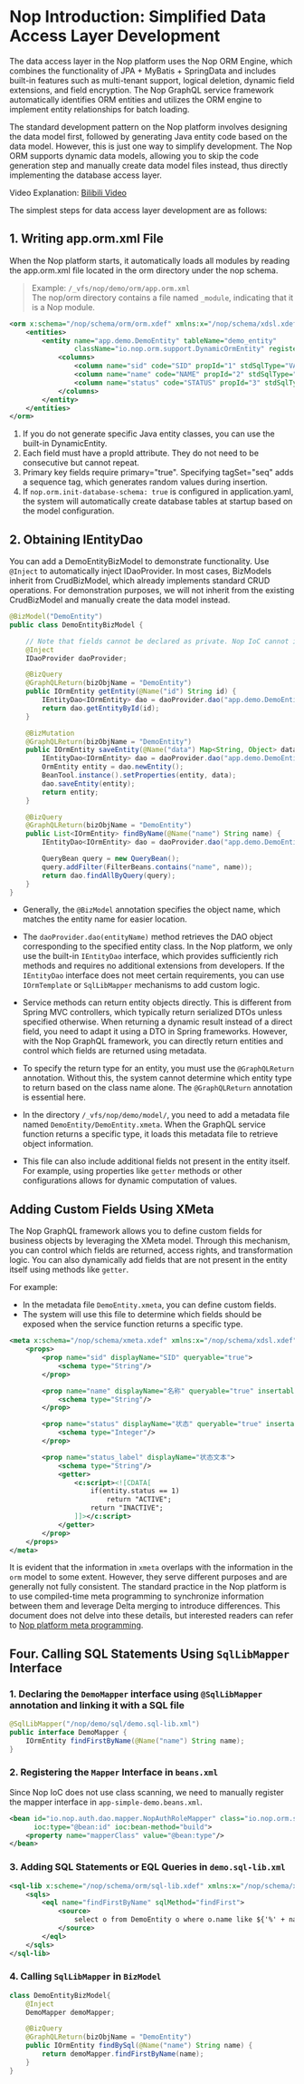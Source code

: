# Nop Introduction: Simplified Data Access Layer Development

The data access layer in the Nop platform uses the Nop ORM Engine, which combines the functionality of JPA + MyBatis + SpringData and includes built-in features such as multi-tenant support, logical deletion, dynamic field extensions, and field encryption. The Nop GraphQL service framework automatically identifies ORM entities and utilizes the ORM engine to implement entity relationships for batch loading.

The standard development pattern on the Nop platform involves designing the data model first, followed by generating Java entity code based on the data model. However, this is just one way to simplify development. The Nop ORM supports dynamic data models, allowing you to skip the code generation step and manually create data model files instead, thus directly implementing the database access layer.

Video Explanation: [Bilibili Video](https://www.bilibili.com/video/BV1yC4y1r716/)

The simplest steps for data access layer development are as follows:

## 1. Writing app.orm.xml File

When the Nop platform starts, it automatically loads all modules by reading the app.orm.xml file located in the orm directory under the nop schema.

> Example: `/_vfs/nop/demo/orm/app.orm.xml`  
> The nop/orm directory contains a file named `_module`, indicating that it is a Nop module.

```xml
<orm x:schema="/nop/schema/orm/orm.xdef" xmlns:x="/nop/schema/xdsl.xdef">
    <entities>
        <entity name="app.demo.DemoEntity" tableName="demo_entity"
                className="io.nop.orm.support.DynamicOrmEntity" registerShortName="true">
            <columns>
                <column name="sid" code="SID" propId="1" stdSqlType="VARCHAR" precision="32" tagSet="seq" mandatory="true" primary="true"/>
                <column name="name" code="NAME" propId="2" stdSqlType="VARCHAR" precision="100" tagSet="seq" mandatory="true"/>
                <column name="status" code="STATUS" propId="3" stdSqlType="INTEGER"/>
            </columns>
        </entity>
    </entities>
</orm>
```

1. If you do not generate specific Java entity classes, you can use the built-in DynamicEntity.
2. Each field must have a propId attribute. They do not need to be consecutive but cannot repeat.
3. Primary key fields require primary="true". Specifying tagSet="seq" adds a sequence tag, which generates random values during insertion.
4. If `nop.orm.init-database-schema: true` is configured in application.yaml, the system will automatically create database tables at startup based on the model configuration.

## 2. Obtaining IEntityDao

You can add a DemoEntityBizModel to demonstrate functionality. Use `@Inject` to automatically inject IDaoProvider. In most cases, BizModels inherit from CrudBizModel, which already implements standard CRUD operations. For demonstration purposes, we will not inherit from the existing CrudBizModel and manually create the data model instead.


```java
@BizModel("DemoEntity")
public class DemoEntityBizModel {

    // Note that fields cannot be declared as private. Nop IoC cannot inject private member variables.
    @Inject
    IDaoProvider daoProvider;

    @BizQuery
    @GraphQLReturn(bizObjName = "DemoEntity")
    public IOrmEntity getEntity(@Name("id") String id) {
        IEntityDao<IOrmEntity> dao = daoProvider.dao("app.demo.DemoEntity");
        return dao.getEntityById(id);
    }

    @BizMutation
    @GraphQLReturn(bizObjName = "DemoEntity")
    public IOrmEntity saveEntity(@Name("data") Map<String, Object> data) {
        IEntityDao<IOrmEntity> dao = daoProvider.dao("app.demo.DemoEntity");
        OrmEntity entity = dao.newEntity();
        BeanTool.instance().setProperties(entity, data);
        dao.saveEntity(entity);
        return entity;
    }

    @BizQuery
    @GraphQLReturn(bizObjName = "DemoEntity")
    public List<IOrmEntity> findByName(@Name("name") String name) {
        IEntityDao<IOrmEntity> dao = daoProvider.dao("app.demo.DemoEntity");

        QueryBean query = new QueryBean();
        query.addFilter(FilterBeans.contains("name", name));
        return dao.findAllByQuery(query);
    }
}
```

* Generally, the `@BizModel` annotation specifies the object name, which matches the entity name for easier location.
* The `daoProvider.dao(entityName)` method retrieves the DAO object corresponding to the specified entity class. In the Nop platform, we only use the built-in `IEntityDao` interface, which provides sufficiently rich methods and requires no additional extensions from developers. If the `IEntityDao` interface does not meet certain requirements, you can use `IOrmTemplate` or `SqlLibMapper` mechanisms to add custom logic.
* Service methods can return entity objects directly. This is different from Spring MVC controllers, which typically return serialized DTOs unless specified otherwise. When returning a dynamic result instead of a direct field, you need to adapt it using a DTO in Spring frameworks. However, with the Nop GraphQL framework, you can directly return entities and control which fields are returned using metadata.
* To specify the return type for an entity, you must use the `@GraphQLReturn` annotation. Without this, the system cannot determine which entity type to return based on the class name alone. The `@GraphQLReturn` annotation is essential here.

* In the directory `/_vfs/nop/demo/model/`, you need to add a metadata file named `DemoEntity/DemoEntity.xmeta`. When the GraphQL service function returns a specific type, it loads this metadata file to retrieve object information.
* This file can also include additional fields not present in the entity itself. For example, using properties like `getter` methods or other configurations allows for dynamic computation of values.

## Adding Custom Fields Using XMeta

The Nop GraphQL framework allows you to define custom fields for business objects by leveraging the XMeta model. Through this mechanism, you can control which fields are returned, access rights, and transformation logic. You can also dynamically add fields that are not present in the entity itself using methods like `getter`.

For example:
- In the metadata file `DemoEntity.xmeta`, you can define custom fields.
- The system will use this file to determine which fields should be exposed when the service function returns a specific type.


```xml
<meta x:schema="/nop/schema/xmeta.xdef" xmlns:x="/nop/schema/xdsl.xdef">
    <props>
        <prop name="sid" displayName="SID" queryable="true">
            <schema type="String"/>
        </prop>

        <prop name="name" displayName="名称" queryable="true" insertable="true" updatable="true">
            <schema type="String"/>
        </prop>

        <prop name="status" displayName="状态" queryable="true" insertable="true" updatable="true">
            <schema type="Integer"/>
        </prop>

        <prop name="status_label" displayName="状态文本">
            <schema type="String"/>
            <getter>
                <c:script><![CDATA[
                    if(entity.status == 1)
                        return "ACTIVE";
                    return "INACTIVE";
                ]]></c:script>
            </getter>
        </prop>
    </props>
</meta>
```

It is evident that the information in `xmeta` overlaps with the information in the `orm` model to some extent. However, they serve different purposes and are generally not fully consistent. The standard practice in the Nop platform is to use compiled-time meta programming to synchronize information between them and leverage Delta merging to introduce differences. This document does not delve into these details, but interested readers can refer to [Nop platform meta programming](../../dev-guide/xlang/meta-programming.md).

## Four. Calling SQL Statements Using `SqlLibMapper` Interface

### 1. Declaring the `DemoMapper` interface using `@SqlLibMapper` annotation and linking it with a SQL file

```java
@SqlLibMapper("/nop/demo/sql/demo.sql-lib.xml")
public interface DemoMapper {
    IOrmEntity findFirstByName(@Name("name") String name);
}
```

### 2. Registering the `Mapper` Interface in `beans.xml`

Since Nop IoC does not use class scanning, we need to manually register the mapper interface in `app-simple-demo.beans.xml`.

```xml
<bean id="io.nop.auth.dao.mapper.NopAuthRoleMapper" class="io.nop.orm.sql_lib.proxy.SqlLibProxyFactoryBean"
      ioc:type="@bean:id" ioc:bean-method="build">
    <property name="mapperClass" value="@bean:type"/>
</bean>
```

### 3. Adding SQL Statements or EQL Queries in `demo.sql-lib.xml`

```xml
<sql-lib x:scheme="/nop/schema/orm/sql-lib.xdef" xmlns:x="/nop/schema/xdsl.xdef">
    <sqls>
        <eql name="findFirstByName" sqlMethod="findFirst">
            <source>
                select o from DemoEntity o where o.name like ${'%' + name + '%'}
            </source>
        </eql>
    </sqls>
</sql-lib>
```

### 4. Calling `SqlLibMapper` in `BizModel`

```java
class DemoEntityBizModel{
    @Inject
    DemoMapper demoMapper;

    @BizQuery
    @GraphQLReturn(bizObjName = "DemoEntity")
    public IOrmEntity findBySql(@Name("name") String name) {
        return demoMapper.findFirstByName(name);
    }
}
```
